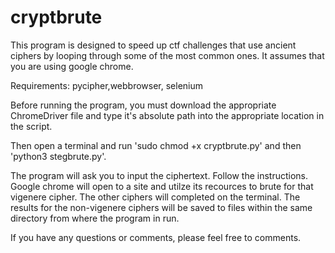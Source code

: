 # cryptbrute
This program is designed to speed up ctf challenges that use ancient ciphers by looping through some of the most common ones. It assumes that you are using google chrome.

Requirements: pycipher,webbrowser, selenium

Before running the program, you must download the appropriate ChromeDriver file and type it's absolute path into the appropriate location in the script.

Then open a terminal and run 'sudo chmod +x cryptbrute.py' and then 'python3 stegbrute.py'.

The program will ask you to input the ciphertext. Follow the instructions. Google chrome will open to a site and utilze its recources to brute for that vigenere cipher. The other ciphers will completed on the terminal. The results for the non-vigenere ciphers will be saved to files within the same directory from where the program in run.

If you have any questions or comments, please feel free to comments.
